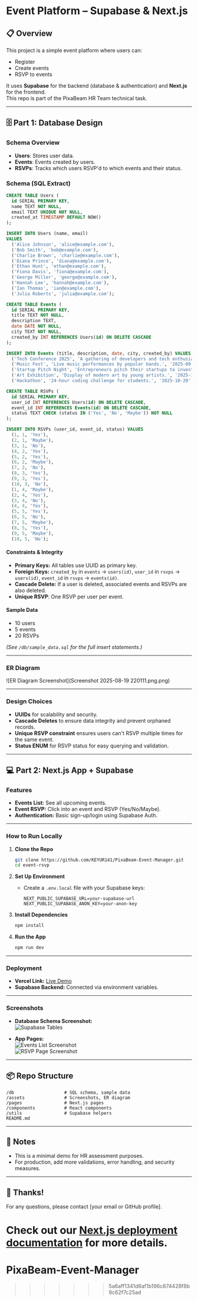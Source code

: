 # Event Platform – Supabase & Next.js

## 📋 Overview

This project is a simple event platform where users can:
- Register
- Create events
- RSVP to events

It uses **Supabase** for the backend (database & authentication) and **Next.js** for the frontend.  
This repo is part of the PixaBeam HR Team technical task.

---

## 🗄️ Part 1: Database Design

### **Schema Overview**

- **Users**: Stores user data.
- **Events**: Events created by users.
- **RSVPs**: Tracks which users RSVP'd to which events and their status.

### **Schema (SQL Extract)**

```sql
CREATE TABLE Users (
  id SERIAL PRIMARY KEY,
  name TEXT NOT NULL,
  email TEXT UNIQUE NOT NULL,
  created_at TIMESTAMP DEFAULT NOW()
);

INSERT INTO Users (name, email)
VALUES
  ('Alice Johnson', 'alice@example.com'),
  ('Bob Smith', 'bob@example.com'),
  ('Charlie Brown', 'charlie@example.com'),
  ('Diana Prince', 'diana@example.com'),
  ('Ethan Hunt', 'ethan@example.com'),
  ('Fiona Davis', 'fiona@example.com'),
  ('George Miller', 'george@example.com'),
  ('Hannah Lee', 'hannah@example.com'),
  ('Ian Thomas', 'ian@example.com'),
  ('Julia Roberts', 'julia@example.com');

CREATE TABLE Events (
  id SERIAL PRIMARY KEY,
  title TEXT NOT NULL,
  description TEXT,
  date DATE NOT NULL,
  city TEXT NOT NULL,
  created_by INT REFERENCES Users(id) ON DELETE CASCADE
);

INSERT INTO Events (title, description, date, city, created_by) VALUES
  ('Tech Conference 2025', 'A gathering of developers and tech enthusiasts.', '2025-09-15', 'Bangalore', 1),
  ('Music Fest', 'Live music performances by popular bands.', '2025-09-20', 'Mumbai', 2),
  ('Startup Pitch Night', 'Entrepreneurs pitch their startups to investors.', '2025-10-05', 'Delhi', 3),
  ('Art Exhibition', 'Display of modern art by young artists.', '2025-10-12', 'Pune', 4),
  ('Hackathon', '24-hour coding challenge for students.', '2025-10-20', 'Hyderabad', 5);

CREATE TABLE RSVPs (
  id SERIAL PRIMARY KEY,
  user_id INT REFERENCES Users(id) ON DELETE CASCADE,
  event_id INT REFERENCES Events(id) ON DELETE CASCADE,
  status TEXT CHECK (status IN ('Yes', 'No', 'Maybe')) NOT NULL
);

INSERT INTO RSVPs (user_id, event_id, status) VALUES
  (1, 1, 'Yes'),
  (2, 1, 'Maybe'),
  (3, 1, 'No'),
  (4, 2, 'Yes'),
  (5, 2, 'Yes'),
  (6, 2, 'Maybe'),
  (7, 2, 'No'),
  (8, 3, 'Yes'),
  (9, 3, 'Yes'),
  (10, 3, 'No'),
  (1, 4, 'Maybe'),
  (2, 4, 'Yes'),
  (3, 4, 'No'),
  (4, 4, 'Yes'),
  (5, 5, 'Yes'),
  (6, 5, 'No'),
  (7, 5, 'Maybe'),
  (8, 5, 'Yes'),
  (9, 5, 'Maybe'),
  (10, 5, 'No');
```

#### **Constraints & Integrity**

- **Primary Keys:** All tables use UUID as primary key.
- **Foreign Keys:** `created_by` in `events` → `users(id)`, `user_id` in `rsvps` → `users(id)`, `event_id` in `rsvps` → `events(id)`.
- **Cascade Delete:** If a user is deleted, associated events and RSVPs are also deleted.
- **Unique RSVP**: One RSVP per user per event.

#### **Sample Data**

- 10 users
- 5 events
- 20 RSVPs

*(See `/db/sample_data.sql` for the full insert statements.)*

---

### **ER Diagram**

![ER Diagram Screenshot](Screenshot 2025-08-19 220111.png.png)

---

### **Design Choices**

- **UUIDs** for scalability and security.
- **Cascade Deletes** to ensure data integrity and prevent orphaned records.
- **Unique RSVP constraint** ensures users can't RSVP multiple times for the same event.
- **Status ENUM** for RSVP status for easy querying and validation.

---

## 💻 Part 2: Next.js App + Supabase

### **Features**

- **Events List:** See all upcoming events.
- **Event RSVP:** Click into an event and RSVP (Yes/No/Maybe).
- **Authentication:** Basic sign-up/login using Supabase Auth.

---

### **How to Run Locally**

1. **Clone the Repo**
    ```bash
    git clone https://github.com/KEYUR141/PixaBeam-Event-Manager.git
    cd event-rsvp
    ```

2. **Set Up Environment**
    - Create a `.env.local` file with your Supabase keys:
      ```
      NEXT_PUBLIC_SUPABASE_URL=your-supabase-url
      NEXT_PUBLIC_SUPABASE_ANON_KEY=your-anon-key
      ```

3. **Install Dependencies**
    ```bash
    npm install
    ```

4. **Run the App**
    ```bash
    npm run dev
    ```

---

### **Deployment**

- **Vercel Link:** [Live Demo](https://[your-vercel-link])
- **Supabase Backend:** Connected via environment variables.

---

### **Screenshots**

- **Database Schema Screenshot:**  
  ![Supabase Tables](./assets/supabase-tables.png)

- **App Pages:**  
  ![Events List Screenshot](./assets/events-list.png)  
  ![RSVP Page Screenshot](./assets/rsvp-page.png)

---

## 📦 Repo Structure

```
/db                   # SQL schema, sample data
/assets               # Screenshots, ER diagram
/pages                # Next.js pages
/components           # React components
/utils                # Supabase helpers
README.md
```

---

## 📝 Notes

- This is a minimal demo for HR assessment purposes.
- For production, add more validations, error handling, and security measures.

---

## 🙌 Thanks!
For any questions, please contact [your email or GitHub profile].

Check out our [Next.js deployment documentation](https://nextjs.org/docs/app/building-your-application/deploying) for more details.
=======
# PixaBeam-Event-Manager
>>>>>>> 5a6aff1341d6af1b196c874428f8b9c62f7c25ad
